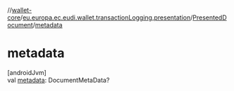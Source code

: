 //[wallet-core](../../../index.md)/[eu.europa.ec.eudi.wallet.transactionLogging.presentation](../index.md)/[PresentedDocument](index.md)/[metadata](metadata.md)

# metadata

[androidJvm]\
val [metadata](metadata.md): DocumentMetaData?
